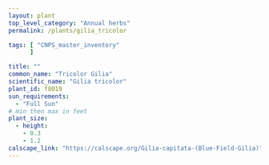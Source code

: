 ```yaml
---
layout: plant                                                              
top_level_category: "Annual herbs"
permalink: /plants/gilia_tricolor

tags: [ "CNPS_master_inventory"
      ]

title: ""
common_name: "Tricolor Gilia"
scientific_name: "Gilia tricolor"
plant_id: f8019
sun_requirements:
  - "Full Sun"
# min then max in feet
plant_size:
  - height: 
    - 0.3
    - 1.2
calscape_link: "https://calscape.org/Gilia-capitata-(Blue-Field-Gilia)"
---
```


